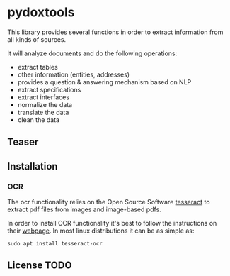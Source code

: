# pydoxtools

This library provides several functions in order to extract information from
all kinds of sources. 

It will analyze documents and do the following operations:

- extract tables
- other information (entities, addresses)
- provides a question & answering mechanism based on NLP
- extract specifications
- extract interfaces
- normalize the data
- translate the data
- clean the data

## Teaser

## Installation

### OCR

The ocr functionality relies on the Open Source Software
[tesseract](https://github.com/tesseract-ocr/tesseract) to extract
pdf files from images and image-based pdfs.

In order to install OCR functionality it's best to follow the instructions on their 
[webpage](https://tesseract-ocr.github.io/). In most linux distributions it
can be as simple as:

    sudo apt install tesseract-ocr

## License TODO
